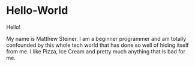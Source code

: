 # Hello-World

Hello!

My name is Matthew Steiner. I am a beginner programmer and am totally confounded by this whole tech world that has done so well of hiding itself from me. I like Pizza, Ice Cream and pretty much anything that is bad for me.
